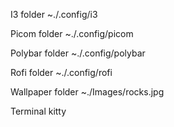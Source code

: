 I3 folder 
~./.config/i3

Picom folder
~./.config/picom

Polybar folder
~./.config/polybar

Rofi folder
~./.config/rofi

Wallpaper folder
~./Images/rocks.jpg

Terminal kitty
